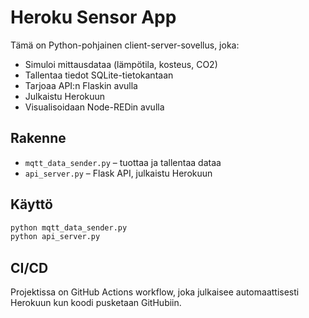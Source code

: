 # Heroku Sensor App

Tämä on Python-pohjainen client-server-sovellus, joka:
- Simuloi mittausdataa (lämpötila, kosteus, CO2)
- Tallentaa tiedot SQLite-tietokantaan
- Tarjoaa API:n Flaskin avulla
- Julkaistu Herokuun
- Visualisoidaan Node-REDin avulla

## Rakenne

- `mqtt_data_sender.py` – tuottaa ja tallentaa dataa
- `api_server.py` – Flask API, julkaistu Herokuun

## Käyttö

```bash
python mqtt_data_sender.py
python api_server.py
```

## CI/CD

Projektissa on GitHub Actions workflow, joka julkaisee automaattisesti Herokuun kun koodi pusketaan GitHubiin.
